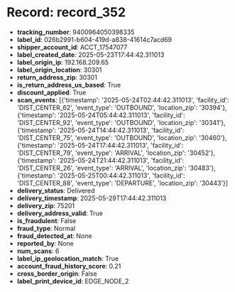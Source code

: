 # Record: record_352

- **tracking_number**: 9400964050398335
- **label_id**: 026b2991-b604-419d-a838-41614c7acd69
- **shipper_account_id**: ACCT_17547077
- **label_created_date**: 2025-05-23T17:44:42.311013
- **label_origin_ip**: 192.168.209.65
- **label_origin_location**: 30301
- **return_address_zip**: 30301
- **is_return_address_us_based**: True
- **discount_applied**: True
- **scan_events**: [{'timestamp': '2025-05-24T02:44:42.311013', 'facility_id': 'DIST_CENTER_62', 'event_type': 'OUTBOUND', 'location_zip': '30394'}, {'timestamp': '2025-05-24T05:44:42.311013', 'facility_id': 'DIST_CENTER_92', 'event_type': 'OUTBOUND', 'location_zip': '30341'}, {'timestamp': '2025-05-24T14:44:42.311013', 'facility_id': 'DIST_CENTER_75', 'event_type': 'OUTBOUND', 'location_zip': '30460'}, {'timestamp': '2025-05-24T17:44:42.311013', 'facility_id': 'DIST_CENTER_79', 'event_type': 'ARRIVAL', 'location_zip': '30452'}, {'timestamp': '2025-05-24T21:44:42.311013', 'facility_id': 'DIST_CENTER_26', 'event_type': 'ARRIVAL', 'location_zip': '30483'}, {'timestamp': '2025-05-25T00:44:42.311013', 'facility_id': 'DIST_CENTER_88', 'event_type': 'DEPARTURE', 'location_zip': '30443'}]
- **delivery_status**: Delivered
- **delivery_timestamp**: 2025-05-29T17:44:42.311013
- **delivery_zip**: 75201
- **delivery_address_valid**: True
- **is_fraudulent**: False
- **fraud_type**: Normal
- **fraud_detected_at**: None
- **reported_by**: None
- **num_scans**: 6
- **label_ip_geolocation_match**: True
- **account_fraud_history_score**: 0.21
- **cross_border_origin**: False
- **label_print_device_id**: EDGE_NODE_2